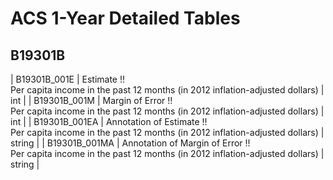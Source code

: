 # ACS 1-Year Detailed Tables

## B19301B

| B19301B_001E | Estimate !!<br>Per capita income in the past 12 months (in 2012 inflation-adjusted dollars) | int |
| B19301B_001M | Margin of Error !!<br>Per capita income in the past 12 months (in 2012 inflation-adjusted dollars) | int |
| B19301B_001EA | Annotation of Estimate !!<br>Per capita income in the past 12 months (in 2012 inflation-adjusted dollars) | string |
| B19301B_001MA | Annotation of Margin of Error !!<br>Per capita income in the past 12 months (in 2012 inflation-adjusted dollars) | string |

